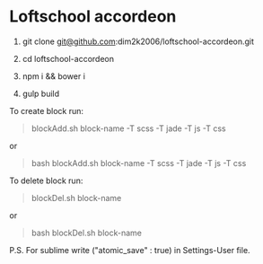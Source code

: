 # Loftschool accordeon
1. git clone git@github.com:dim2k2006/loftschool-accordeon.git

2. cd loftschool-accordeon

3. npm i && bower i

4. gulp build



To create block run:

> blockAdd.sh block-name -T scss -T jade -T js -T css

or

> bash blockAdd.sh block-name -T scss -T jade -T js -T css



To delete block run:

> blockDel.sh block-name

or

> bash blockDel.sh block-name



P.S. For sublime write ("atomic_save" : true) in Settings-User file.